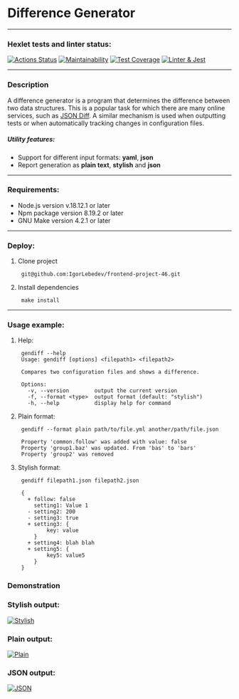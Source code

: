 # Difference Generator

---

### Hexlet tests and linter status:
[![Actions Status](https://github.com/IgorLebedev/frontend-project-46/workflows/hexlet-check/badge.svg)](https://github.com/IgorLebedev/frontend-project-46/actions)
[![Maintainability](https://api.codeclimate.com/v1/badges/d009c27ea66c9dc9a474/maintainability)](https://codeclimate.com/github/IgorLebedev/frontend-project-46/maintainability)
[![Test Coverage](https://api.codeclimate.com/v1/badges/d009c27ea66c9dc9a474/test_coverage)](https://codeclimate.com/github/IgorLebedev/frontend-project-46/test_coverage)
[![Linter & Jest](https://github.com/IgorLebedev/frontend-project-46/actions/workflows/main.yml/badge.svg)](https://github.com/IgorLebedev/frontend-project-46/actions/workflows/main.yml)

---

### Description
A difference generator is a program that determines the difference between two data structures. This is a popular task for which there are many online services, such as [JSON Diff](http://www.jsondiff.com/). A similar mechanism is used when outputting tests or when automatically tracking changes in configuration files.
##### Utility features:
+ Support for different input formats: **yaml**, **json**
+ Report generation as **plain text**, **stylish** and **json**

---

### Requirements:  

+ Node.js version v.18.12.1 or later
+ Npm package version 8.19.2 or later
+ GNU Make version 4.2.1 or later

---

### Deploy:  
1. Clone project

        git@github.com:IgorLebedev/frontend-project-46.git
2. Install dependencies

        make install

---

### Usage example:
1. Help:

        gendiff --help
        Usage: gendiff [options] <filepath1> <filepath2>

        Compares two configuration files and shows a difference.

        Options:
          -v, --version        output the current version
          -f, --format <type>  output format (default: "stylish")
          -h, --help           display help for command
2. Plain format:

        gendiff --format plain path/to/file.yml another/path/file.json

        Property 'common.follow' was added with value: false
        Property 'group1.baz' was updated. From 'bas' to 'bars'
        Property 'group2' was removed
3. Stylish format:

        gendiff filepath1.json filepath2.json

        {
          + follow: false
            setting1: Value 1
          - setting2: 200
          - setting3: true
          + setting3: {
                key: value
            }
          + setting4: blah blah
          + setting5: {
                key5: value5
            }
        }


### Demonstration

### Stylish output:
[![Stylish](https://asciinema.org/a/MUN754Z0v5vRwUdxpaSKTmMOT.svg)](https://asciinema.org/a/MUN754Z0v5vRwUdxpaSKTmMOT)

### Plain output:
[![Plain](https://asciinema.org/a/O7pqigQGhHQpQVwNxjQNIdGkC.svg)](https://asciinema.org/a/O7pqigQGhHQpQVwNxjQNIdGkC)

### JSON output:
[![JSON](https://asciinema.org/a/i8ZCoYwfv1ijEcTpzC9MvE7FW.svg)](https://asciinema.org/a/i8ZCoYwfv1ijEcTpzC9MvE7FW)